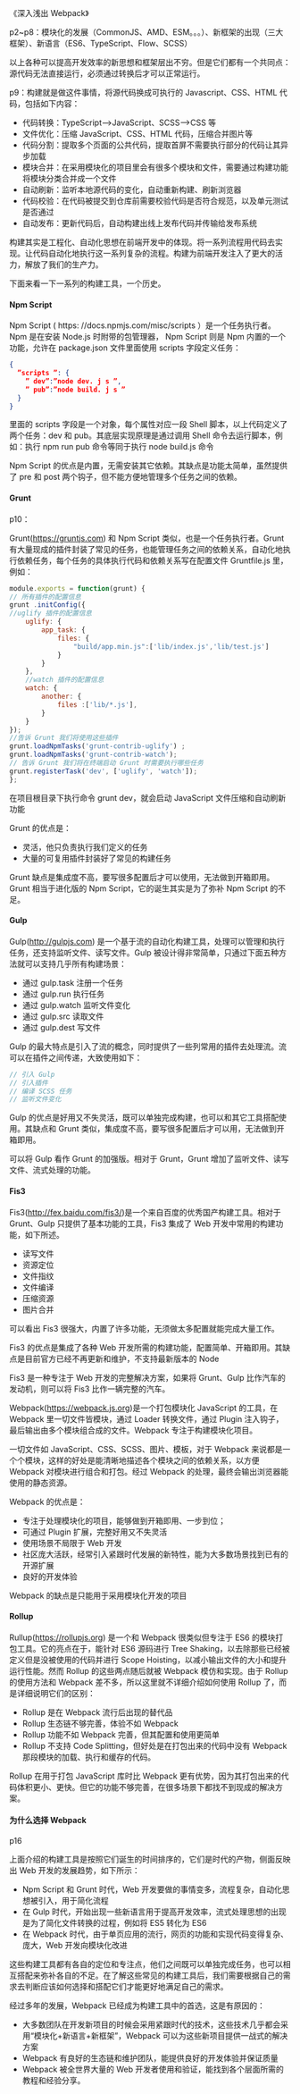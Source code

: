 《深入浅出 Webpack》

p2~p8：模块化的发展（CommonJS、AMD、ESM。。。）、新框架的出现（三大框架）、新语言（ES6、TypeScript、Flow、SCSS）

以上各种可以提高开发效率的新思想和框架层出不穷。但是它们都有一个共同点：源代码无法直接运行，必须通过转换后才可以正常运行。

p9：构建就是做这件事情，将源代码换成可执行的 Javascript、CSS、HTML 代码，包括如下内容：

- 代码转换：TypeScript-->JavaScript、SCSS-->CSS 等
- 文件优化：压缩 JavaScript、CSS、HTML 代码，压缩合并图片等
- 代码分割：提取多个页面的公共代码，提取首屏不需要执行部分的代码让其异步加载
- 模块合并：在采用模块化的项目里会有很多个模块和文件，需要通过构建功能将模块分类合并成一个文件
- 自动刷新：监听本地源代码的变化，自动重新构建、刷新浏览器
- 代码校验：在代码被提交到仓库前需要校验代码是否符合规范，以及单元测试是否通过
- 自动发布：更新代码后，自动构建出线上发布代码并传输给发布系统

构建其实是工程化、自动化思想在前端开发中的体现。将一系列流程用代码去实现。让代码自动化地执行这一系列复杂的流程。构建为前端开发注入了更大的活力，解放了我们的生产力。

下面来看一下一系列的构建工具，一个历史。

#### Npm Script

Npm Script ( https: //docs.npmjs.com/misc/scripts ）是一个任务执行者。 Npm 是在安装 Node.js 时附带的包管理器， Npm Script 则是 Npm 内置的一个功能，允许在 package.json 文件里面使用 scripts 字段定义任务：

```json
{
  ”scripts ”: {
    ” dev”:”node dev. j s ”,
    ” pub”:”node build. j s ”
  }
}
```

里面的 scripts 字段是一个对象，每个属性对应一段 Shell 脚本，以上代码定义了两个任务：dev 和 pub。其底层实现原理是通过调用 Shell 命令去运行脚本，例如：执行 npm run pub 命令等同于执行 node build.js 命令

Npm Script 的优点是内置，无需安装其它依赖。其缺点是功能太简单，虽然提供了 pre 和 post 两个钩子，但不能方便地管理多个任务之间的依赖。

#### Grunt

p10：

Grunt(https://gruntjs.com) 和 Npm Script 类似，也是一个任务执行者。Grunt 有大量现成的插件封装了常见的任务，也能管理任务之间的依赖关系，自动化地执行依赖任务，每个任务的具体执行代码和依赖关系写在配置文件 Gruntfile.js 里，例如：

```javascript
module.exports = function(grunt) {
// 所有插件的配置信息
grunt .initConfig({
//uglify 插件的配置信息
    uglify: {
        app_task: {
            files: {
                "build/app.min.js":['lib/index.js','lib/test.js']
            }
        }
    },
    //watch 插件的配置信息
    watch: {
        another: {
            files :['lib/*.js'],
        }
    }
});
//告诉 Grunt 我们将使用这些插件
grunt.loadNpmTasks('grunt-contrib-uglify') ;
grunt.loadNpmTasks('grunt-contrib-watch');
// 告诉 Grunt 我们将在终端启动 Grunt 时需要执行哪些任务
grunt.registerTask('dev', ['uglify', 'watch']); 
};
```

在项目根目录下执行命令 grunt dev，就会启动 JavaScript 文件压缩和自动刷新功能

Grunt 的优点是：
- 灵活，他只负责执行我们定义的任务
- 大量的可复用插件封装好了常见的构建任务

Grunt 缺点是集成度不高，要写很多配置后才可以使用，无法做到开箱即用。
Grunt 相当于进化版的 Npm Script，它的诞生其实是为了弥补 Npm Script 的不足。

#### Gulp

Gulp(http://gulpjs.com) 是一个基于流的自动化构建工具，处理可以管理和执行任务，还支持监听文件、读写文件。Gulp 被设计得非常简单，只通过下面五种方法就可以支持几乎所有构建场景：
- 通过 gulp.task 注册一个任务
- 通过 gulp.run 执行任务
- 通过 gulp.watch 监听文件变化
- 通过 gulp.src 读取文件
- 通过 gulp.dest 写文件

Gulp 的最大特点是引入了流的概念，同时提供了一些列常用的插件去处理流。流可以在插件之间传递，大致使用如下：

```javascript
// 引入 Gulp
// 引入插件
// 编译 SCSS 任务
// 监听文件变化
```

Gulp 的优点是好用又不失灵活，既可以单独完成构建，也可以和其它工具搭配使用。其缺点和 Grunt 类似，集成度不高，要写很多配置后才可以用，无法做到开箱即用。

可以将 Gulp 看作 Grunt 的加强版。相对于 Grunt，Grunt 增加了监听文件、读写文件、流式处理的功能。

#### Fis3
Fis3(http://fex.baidu.com/fis3/)是一个来自百度的优秀国产构建工具。相对于 Grunt、Gulp 只提供了基本功能的工具，Fis3 集成了 Web 开发中常用的构建功能，如下所述。

- 读写文件
- 资源定位
- 文件指纹
- 文件编译
- 压缩资源
- 图片合并

可以看出 Fis3 很强大，内置了许多功能，无须做太多配置就能完成大量工作。

Fis3 的优点是集成了各种 Web 开发所需的构建功能，配置简单、开箱即用。其缺点是目前官方已经不再更新和维护，不支持最新版本的 Node

Fis3 是一种专注于 Web 开发的完整解决方案，如果将 Grunt、Gulp 比作汽车的发动机，则可以将 Fis3 比作一辆完整的汽车。

Webpack(https://webpack.js.org)是一个打包模块化 JavaScript 的工具，在 Webpack 里一切文件皆模块，通过 Loader 转换文件，通过 Plugin 注入钩子，最后输出由多个模块组合成的文件。Webpack 专注于构建模块化项目。

一切文件如 JavaScript、CSS、SCSS、图片、模板，对于 Webpack 来说都是一个个模块，这样的好处是能清晰地描述各个模块之间的依赖关系，以方便 Webpack 对模块进行组合和打包。经过 Webpack 的处理，最终会输出浏览器能使用的静态资源。

Webpack 的优点是：

- 专注于处理模块化的项目，能够做到开箱即用、一步到位；
- 可通过 Plugin 扩展，完整好用又不失灵活
- 使用场景不局限于 Web 开发
- 社区庞大活跃，经常引入紧跟时代发展的新特性，能为大多数场景找到已有的开源扩展
- 良好的开发体验

Webpack 的缺点是只能用于采用模块化开发的项目

#### Rollup

Rullup(https://rollupjs.org) 是一个和 Webpack 很类似但专注于 ES6 的模块打包工具。它的亮点在于，能针对 ES6 源码进行 Tree Shaking，以去除那些已经被定义但是没被使用的代码并进行 Scope Hoisting，以减小输出文件的大小和提升运行性能。然而 Rollup 的这些两点随后就被 Webpack 模仿和实现。由于 Rollup 的使用方法和 Webpack 差不多，所以这里就不详细介绍如何使用 Rollup 了，而是详细说明它们的区别：
- Rollup 是在 Webpack 流行后出现的替代品
- Rollup 生态链不够完善，体验不如 Webpack
- Rollup 功能不如 Webpack 完善，但其配置和使用更简单
- Rollup 不支持 Code Splitting，但好处是在打包出来的代码中没有 Webpack 那段模块的加载、执行和缓存的代码。

Rollup 在用于打包 JavaScript 库时比 Webpack 更有优势，因为其打包出来的代码体积更小、更快。但它的功能不够完善，在很多场景下都找不到现成的解决方案。

#### 为什么选择 Webpack

p16

上面介绍的构建工具是按照它们诞生的时间排序的，它们是时代的产物，侧面反映出 Web 开发的发展趋势，如下所示：

- Npm Script 和 Grunt 时代，Web 开发要做的事情变多，流程复杂，自动化思想被引入，用于简化流程
- 在 Gulp 时代，开始出现一些新语言用于提高开发效率，流式处理思想的出现是为了简化文件转换的过程，例如将 ES5 转化为 ES6
- 在 Webpack 时代，由于单页应用的流行，网页的功能和实现代码变得复杂、庞大，Web 开发向模块化改进

这些构建工具都有各自的定位和专注点，他们之间既可以单独完成任务，也可以相互搭配来弥补各自的不足。在了解这些常见的构建工具后，我们需要根据自己的需求去判断应该如何选择和搭配它们才能更好地满足自己的需求。

经过多年的发展，Webpack 已经成为构建工具中的首选，这是有原因的：
- 大多数团队在开发新项目的时候会采用紧跟时代的技术，这些技术几乎都会采用“模块化+新语言+新框架”，Webpack 可以为这些新项目提供一战式的解决方案
- Webpack 有良好的生态链和维护团队，能提供良好的开发体验并保证质量
- Webpack 被全世界大量的 Web 开发者使用和验证，能找到各个层面所需的教程和经验分享。
